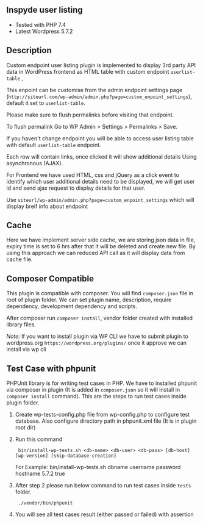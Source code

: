 ## Inspyde user listing 

+ Tested with PHP 7.4
+ Latest Wordpress 5.7.2

## Description 

Custom endpoint user listing plugin is implemented to display 3rd party API data in WordPress frontend as HTML table with custom endpoint `userlist-table` ,
 
This enpoint can be customise from the admin endpoint settings page (`http://siteurl.com/wp-admin/admin.php?page=custom_enpoint_settings`), default it set to `userlist-table`.

Please make  sure to  flush permalinks before visiting that endpoint.

To flush permalink Go to WP Admin > Settings > Permalinks > Save.

If you haven't change endpoint you will be able to access user listing table with default `userlist-table` endpoint.

Each row will contain links, once clicked it will show additional details Using asynchronous (AJAX).

For Frontend we have used HTML, css and jQuery as a click event to identify which user additional details need to be displayed, we will get user id and send ajax request to display details for that user.

Use `siteurl/wp-admin/admin.php?page=custom_enpoint_settings` which will display breif info about endpoint

## Cache

Here we have implement server side cache, we are storing json data in file, expiry time is set to 6 hrs after that it will be deleted and create new file.
By using this approach we can reduced API call as it will display data from cache file. 

## Composer Compatible

This plugin is compatible with composer. You will find `composer.json` file in root of plugin folder. We can set plugin name, description, require dependency, 
development dependency and scripts.

After composer run ```composer install```, vendor folder created with installed library files.

*Note:* If you want to install plugin via WP CLI we have to submit plugin to wordpress.org `https://wordpress.org/plugins/` once it approve we can install via wp cli

## Test Case with phpunit

PHPUnit library is for writing test cases in PHP.
We have to installed phpunit via composer in plugin (It is added in `composer.json` so it will install in `composer install` command). This are the steps to run test cases 
inside plugin folder.

1. Create wp-tests-config.php file from wp-config.php to configure test database. Also configure directory path in phpunit.xml file (It is in plugin root dir)

2. Run this command

     ```  bin/install-wp-tests.sh <db-name> <db-user> <db-pass> [db-host] [wp-version] [skip-database-creation] ```

    For Example:  bin/install-wp-tests.sh dbname  username  password  hostname  5.7.2 true


3. After step 2 please run below command to run test cases inside `tests` folder.

    ```  ./vendor/bin/phpunit  ```

4. You will see all test cases result (either passed or failed) with assertion 